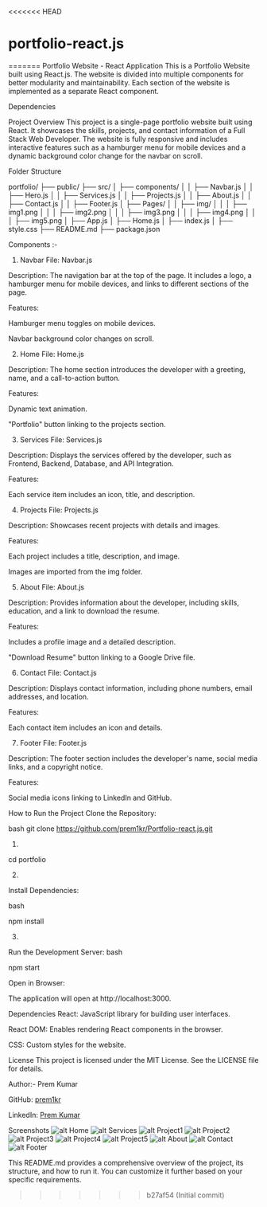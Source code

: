 <<<<<<< HEAD
# portfolio-react.js
=======
Portfolio Website - React Application
This is a Portfolio Website built using React.js. The website is divided into multiple components for better modularity and maintainability. Each section of the website is implemented as a separate React component.

Dependencies

Project Overview
This project is a single-page portfolio website built using React. It showcases the skills, projects, and contact information of a Full Stack Web Developer. The website is fully responsive and includes interactive features such as a hamburger menu for mobile devices and a dynamic background color change for the navbar on scroll.

Folder Structure

portfolio/
├── public/
├── src/
│   ├── components/
│   │   ├── Navbar.js
│   │   ├── Hero.js
│   │   ├── Services.js
│   │   ├── Projects.js
│   │   ├── About.js
│   │   ├── Contact.js
│   │   ├── Footer.js
│   ├── Pages/
│   │   ├── img/
│   │   │   ├── img1.png
│   │   │   ├── img2.png
│   │   │   ├── img3.png
│   │   │   ├── img4.png
│   │   │   ├── img5.png
│   ├── App.js
│   ├── Home.js
│   ├── index.js
│   ├── style.css
├── README.md
├── package.json



Components :- 

1. Navbar
File: Navbar.js

Description: The navigation bar at the top of the page. It includes a logo, a hamburger menu for mobile devices, and links to different sections of the page.

Features:

Hamburger menu toggles on mobile devices.

Navbar background color changes on scroll.

2. Home
File: Home.js

Description: The home section introduces the developer with a greeting, name, and a call-to-action button.

Features:

Dynamic text animation.

"Portfolio" button linking to the projects section.

3. Services
File: Services.js

Description: Displays the services offered by the developer, such as Frontend, Backend, Database, and API Integration.

Features:

Each service item includes an icon, title, and description.

4. Projects
File: Projects.js

Description: Showcases recent projects with details and images.

Features:

Each project includes a title, description, and image.

Images are imported from the img folder.

5. About
File: About.js

Description: Provides information about the developer, including skills, education, and a link to download the resume.

Features:

Includes a profile image and a detailed description.

"Download Resume" button linking to a Google Drive file.

6. Contact
File: Contact.js

Description: Displays contact information, including phone numbers, email addresses, and location.

Features:

Each contact item includes an icon and details.

7. Footer
File: Footer.js

Description: The footer section includes the developer's name, social media links, and a copyright notice.

Features:

Social media icons linking to LinkedIn and GitHub.

How to Run the Project
Clone the Repository:

bash
git clone https://github.com/prem1kr/Portfolio-react.js.git

1.

cd portfolio

2.

Install Dependencies:

bash

npm install

3.
Run the Development Server:
bash

npm start

Open in Browser:

The application will open at http://localhost:3000.

Dependencies
React: JavaScript library for building user interfaces.

React DOM: Enables rendering React components in the browser.

CSS: Custom styles for the website.

License
This project is licensed under the MIT License. See the LICENSE file for details.

Author:- 
Prem Kumar

GitHub: [prem1kr](https://github.com/prem1kr)

LinkedIn: [Prem Kumar](https://www.linkedin.com/in/prem-kumar-3b38b1290/)

Screenshots
![alt Home](<Screenshot 2025-03-21 222302.png>)
![alt Services](<Screenshot 2025-03-21 222321.png>)
![alt Project1](<Screenshot 2025-03-21 224333.png>)
![alt Project2](<Screenshot 2025-03-21 224346.png>)
![alt Project3](<Screenshot 2025-03-21 224358.png>)
![alt Project4](<Screenshot 2025-03-21 224407.png>)
![alt Project5](<Screenshot 2025-03-21 224419.png>)
![alt About](<Screenshot 2025-03-21 222431.png>)
![alt Contact](<Screenshot 2025-03-21 222440.png>)
![alt Footer](<Screenshot 2025-03-21 222457.png>)


This README.md provides a comprehensive overview of the project, its structure, and how to run it. You can customize it further based on your specific requirements.

>>>>>>> b27af54 (Initial commit)
